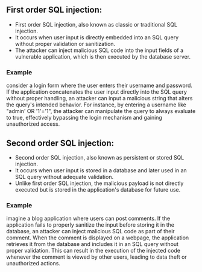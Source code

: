 ## First order SQL injection:
- First order SQL injection, also known as classic or traditional SQL injection.
- It occurs when user input is directly embedded into an SQL query without proper validation or sanitization.
- The attacker can inject malicious SQL code into the input fields of a vulnerable application, which is then executed by the database server.

### Example
consider a login form where the user enters their username and password. If the application concatenates the user input directly into the SQL query without proper handling, an attacker can input a malicious string that alters the query's intended behavior.
For instance, by entering a username like "admin' OR '1'='1", the attacker can manipulate the query to always evaluate to true, effectively bypassing the login mechanism and gaining unauthorized access.

## Second order SQL injection:
- Second order SQL injection, also known as persistent or stored SQL injection.
- It occurs when user input is stored in a database and later used in an SQL query without adequate validation.
- Unlike first order SQL injection, the malicious payload is not directly executed but is stored in the application's database for future use.

### Example
imagine a blog application where users can post comments. If the application fails to properly sanitize the input before storing it in the database, an attacker can inject malicious SQL code as part of their comment.
When the comment is displayed on a webpage, the application retrieves it from the database and includes it in an SQL query without proper validation. This can result in the execution of the injected code whenever the comment is viewed by other users, leading to data theft or unauthorized actions.